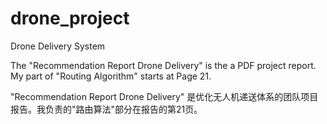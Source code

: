 # drone_project
Drone Delivery System

The "Recommendation Report Drone Delivery" is the a PDF project report.
My part of "Routing Algorithm" starts at Page 21.

"Recommendation Report Drone Delivery" 是优化无人机递送体系的团队项目报告。我负责的"路由算法"部分在报告的第21页。
